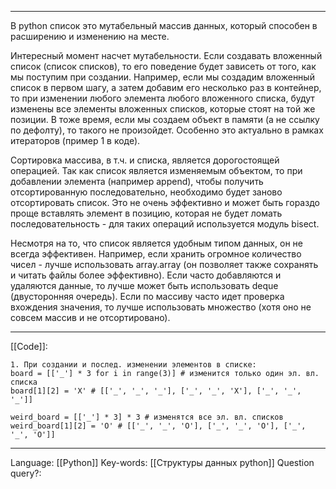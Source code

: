 ___
В python список это мутабельный массив данных, который способен в расширению и изменению на месте. 

Интересный момент насчет мутабельности. Если создавать вложенный список (список списков), то его поведение будет зависеть от того, как мы поступим при создании. Например, если мы создадим вложенный список в первом шагу, а затем добавим его несколько раз в контейнер, то при изменении любого элемента любого вложенного списка, будут изменены все элементы вложенных списков, которые стоят на той же позиции. В тоже время, если мы создаем объект в памяти (а не ссылку по дефолту), то такого не произойдет. Особенно это актуально в рамках итераторов (пример 1 в коде).

Сортировка массива, в т.ч. и списка, является дорогостоящей операцией. Так как список является изменяемым объектом, то при добавлении элемента (например append), чтобы получить отсортированную последовательно, необходимо будет заново отсортировать список. Это не очень эффективно и может быть гораздо проще вставлять элемент в позицию, которая не будет ломать последовательность - для таких операций используется модуль bisect. 

Несмотря на то, что список является удобным типом данных, он не всегда эффективен. Например, если хранить огромное количество чисел - лучше использовать array.array (он позволяет также сохранять и читать файлы более эффективно). Если часто добавляются и удаляются данные, то лучше может быть использовать deque (двусторонняя очередь). Если по массиву часто идет проверка вхождения значения, то лучше использовать множество (хотя оно не совсем массив и не отсортировано). 
___
[[Code]]:
```
1. При создании и послед. изменении элементов в списке:
board = [['_'] * 3 for i in range(3)] # изменится только один эл. вл. списка
board[1][2] = 'X' # [['_', '_', '_'], ['_', '_', 'X'], ['_', '_', '_']]

weird_board = [['_'] * 3] * 3 # изменятся все эл. вл. списков 
weird_board[1][2] = 'O' # [['_', '_', 'O'], ['_', '_', 'O'], ['_', '_', 'O']]
```
___
Language: [[Python]]
Key-words:  [[Структуры данных python]]
Question query?: 